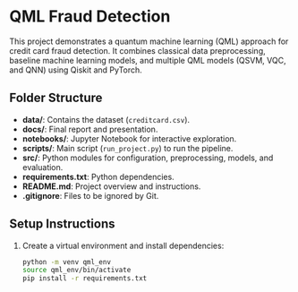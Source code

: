# QML Fraud Detection

This project demonstrates a quantum machine learning (QML) approach for credit card fraud detection. It combines classical data preprocessing, baseline machine learning models, and multiple QML models (QSVM, VQC, and QNN) using Qiskit and PyTorch.

## Folder Structure

- **data/**: Contains the dataset (`creditcard.csv`).
- **docs/**: Final report and presentation.
- **notebooks/**: Jupyter Notebook for interactive exploration.
- **scripts/**: Main script (`run_project.py`) to run the pipeline.
- **src/**: Python modules for configuration, preprocessing, models, and evaluation.
- **requirements.txt**: Python dependencies.
- **README.md**: Project overview and instructions.
- **.gitignore**: Files to be ignored by Git.

## Setup Instructions

1. Create a virtual environment and install dependencies:
   ```bash
   python -m venv qml_env
   source qml_env/bin/activate
   pip install -r requirements.txt
